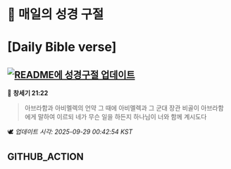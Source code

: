 # 🙏 매일의 성경 구절
# [Daily Bible verse]
## [![README에 성경구절 업데이트](https://github.com/DONGSUKA/first_test/actions/workflows/update-readme-bible.yml/badge.svg)](https://github.com/DONGSUKA/first_test/actions/workflows/update-readme-bible.yml)
<!-- START_BIBLE_VERSE -->
📖 **창세기 21:22**
> 아브라함과 아비멜렉의 언약 그 때에 아비멜렉과 그 군대 장관 비골이 아브라함에게 말하여 이르되 네가 무슨 일을 하든지 하나님이 너와 함께 계시도다

🕊️ _업데이트 시각: 2025-09-29 00:42:54 KST_
  <!-- END_BIBLE_VERSE -->
## GITHUB_ACTION
